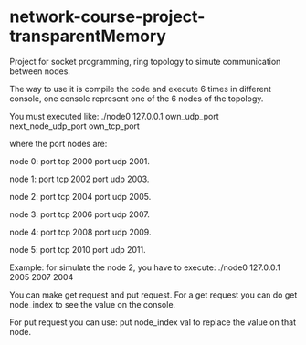 # network-course-project-transparentMemory
Project for socket programming, ring topology to simute communication between nodes.

The way to use it is compile the code and execute 6 times in different console, one console represent one of the 6 nodes of the topology.

You must executed like:
./node0 127.0.0.1 own_udp_port next_node_udp_port own_tcp_port

where the port nodes are:

 node 0: port tcp 2000 port udp 2001.
 
 node 1: port tcp 2002 port udp 2003.

 node 2: port tcp 2004 port udp 2005.

 
 node 3: port tcp 2006 port udp 2007.

 
 node 4: port tcp 2008 port udp 2009.

 
 node 5: port tcp 2010 port udp 2011.


 Example: for simulate the node 2, you have to execute:
 ./node0 127.0.0.1 2005 2007 2004


You can make get request and put request.
For a get request you can do get node_index to see the value on the console.

For put request you can use: put node_index val
to replace the value on that node.
